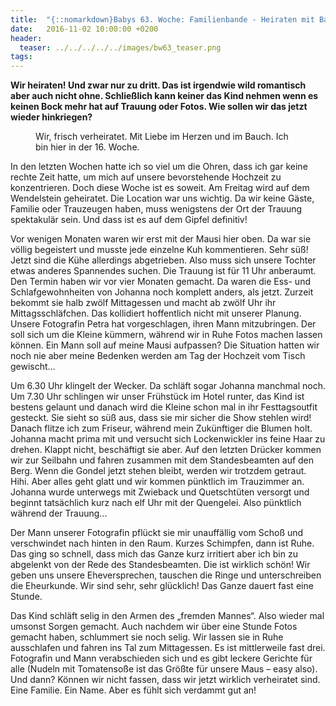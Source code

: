 ```yaml
---
title:  "{::nomarkdown}Babys 63. Woche: Familienbande - Heiraten mit Baby{:/}"
date:   2016-11-02 10:00:00 +0200
header:
  teaser: ../../../../../images/bw63_teaser.png
tags:
---
```

**Wir heiraten! Und zwar nur zu dritt. Das ist irgendwie wild romantisch aber auch nicht ohne. Schließlich kann keiner das Kind nehmen wenn es keinen Bock mehr hat auf Trauung oder Fotos. Wie sollen wir das jetzt wieder hinkriegen?**

<figure>
  <img src="../../../../../images/bw63.jpg" alt="">
  <figcaption>Wir, frisch verheiratet. Mit Liebe im Herzen und im Bauch. Ich bin hier in der 16. Woche.</figcaption>
</figure>

In den letzten Wochen hatte ich so viel um die Ohren, dass ich gar keine rechte Zeit hatte, um mich auf unsere bevorstehende Hochzeit zu konzentrieren. Doch diese Woche ist es soweit. Am Freitag wird auf dem Wendelstein geheiratet. Die Location war uns wichtig. Da wir keine Gäste, Familie oder Trauzeugen haben, muss wenigstens der Ort der Trauung spektakulär sein. Und dass ist es auf dem Gipfel definitiv!

Vor wenigen Monaten waren wir erst mit der Mausi hier oben. Da war sie völlig begeistert und musste jede einzelne Kuh kommentieren. Sehr süß! Jetzt sind die Kühe allerdings abgetrieben. Also muss sich unsere Tochter etwas anderes Spannendes suchen. Die Trauung ist für 11 Uhr anberaumt. Den Termin haben wir vor vier Monaten gemacht. Da waren die Ess- und Schlafgewohnheiten von Johanna noch komplett anders, als jetzt. Zurzeit bekommt sie halb zwölf Mittagessen und macht ab zwölf Uhr ihr Mittagsschläfchen. Das kollidiert hoffentlich nicht mit unserer Planung. Unsere Fotografin Petra hat vorgeschlagen, ihren Mann mitzubringen. Der soll sich um die Kleine kümmern, während wir in Ruhe Fotos machen lassen können. Ein Mann soll auf meine Mausi aufpassen? Die Situation hatten wir noch nie aber meine Bedenken werden am Tag der Hochzeit vom Tisch gewischt…

Um 6.30 Uhr klingelt der Wecker. Da schläft sogar Johanna manchmal noch. Um 7.30 Uhr schlingen wir unser Frühstück im Hotel runter, das Kind ist bestens gelaunt und danach wird die Kleine schon mal in ihr Festtagsoutfit gesteckt. Sie sieht so süß aus, dass sie mir sicher die Show stehlen wird! Danach flitze ich zum Friseur, während mein Zukünftiger die Blumen holt. Johanna macht prima mit und versucht sich Lockenwickler ins feine Haar zu drehen. Klappt nicht, beschäftigt sie aber. Auf den letzten Drücker kommen wir zur Seilbahn und fahren zusammen mit dem Standesbeamten auf den Berg. Wenn die Gondel jetzt stehen bleibt, werden wir trotzdem getraut. Hihi. Aber alles geht glatt und wir kommen pünktlich im Trauzimmer an. Johanna wurde unterwegs mit Zwieback und Quetschtüten versorgt und beginnt tatsächlich kurz nach elf Uhr mit der Quengelei. Also pünktlich während der Trauung... 

Der Mann unserer Fotografin pflückt sie mir unauffällig vom Schoß und verschwindet nach hinten in den Raum. Kurzes Schimpfen, dann ist Ruhe. Das ging so schnell, dass mich das Ganze kurz irritiert aber ich bin zu abgelenkt von der Rede des Standesbeamten. Die ist wirklich schön! Wir geben uns unsere Eheversprechen, tauschen die Ringe und unterschreiben die Eheurkunde. Wir sind sehr, sehr glücklich! Das Ganze dauert fast eine Stunde.

Das Kind schläft selig in den Armen des „fremden Mannes“. Also wieder mal umsonst Sorgen gemacht. Auch nachdem wir über eine Stunde Fotos gemacht haben, schlummert sie noch selig. Wir lassen sie in Ruhe ausschlafen und fahren ins Tal zum Mittagessen. Es ist mittlerweile fast drei. Fotografin und Mann verabschieden sich und es gibt leckere Gerichte für alle (Nudeln mit Tomatensoße ist das Größte für unsere Maus – easy also). Und dann? Können wir nicht fassen, dass wir jetzt wirklich verheiratet sind. Eine Familie. Ein Name. Aber es fühlt sich verdammt gut an!